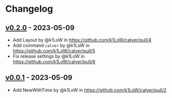 # Changelog

## [v0.2.0](https://github.com/k1LoW/calver/compare/v0.1.0...v0.2.0) - 2023-05-09
- Add Layout by @k1LoW in https://github.com/k1LoW/calver/pull/4
- Add command `calver` by @k1LoW in https://github.com/k1LoW/calver/pull/5
- Fix release settings by @k1LoW in https://github.com/k1LoW/calver/pull/6

## [v0.0.1](https://github.com/k1LoW/calver/commits/v0.0.1) - 2023-05-09
- Add NewWithTime by @k1LoW in https://github.com/k1LoW/calver/pull/2

